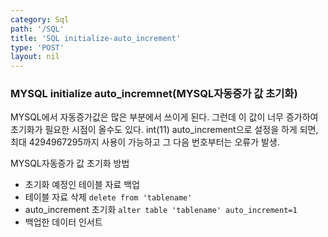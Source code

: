 ```yaml
---
category: Sql
path: '/SQL'
title: 'SQL initialize-auto_increment'
type: 'POST'
layout: nil
---
```

### MYSQL initialize auto_incremnet(MYSQL자동증가 값 초기화)
MYSQL에서 자동증가값은 많은 부분에서 쓰이게 된다. 그런데 이 값이 너무 증가하여 초기화가 필요한 시점이 올수도 있다.
int(11) auto_increment으로 설정을 하게 되면, 최대 4294967295까지 사용이 가능하고 그 다음 번호부터는 오류가 발생.

MYSQL자동증가 값 초기화 방법
* 초기화 예정인 테이블 자료 백업
* 테이블 자료 삭제 ```delete from 'tablename'```
* auto_increment 초기화 ```alter table 'tablename' auto_increment=1```
* 백업한 데이터 인서트
